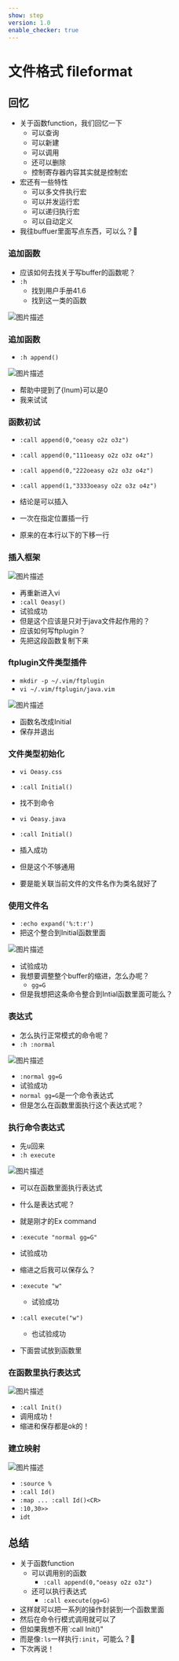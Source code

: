 ```yaml
---
show: step
version: 1.0
enable_checker: true
---
```


# 文件格式 fileformat

## 回忆

- 关于函数function，我们回忆一下
	- 可以查询
	- 可以新建
	- 可以调用
	- 还可以删除
	- 控制寄存器内容其实就是控制宏
- 宏还有一些特性
	- 可以多文件执行宏
	- 可以并发运行宏
	- 可以递归执行宏
	- 可以自动定义
- 我往buffuer里面写点东西，可以么？🤔

### 追加函数

- 应该如何去找关于写buffer的函数呢？
- `:h`
	-  找到用户手册41.6
	-  找到这一类的函数

![图片描述](https://doc.shiyanlou.com/courses/uid1190679-20210801-1627784650635)

### 追加函数
- `:h append()`

![图片描述](https://doc.shiyanlou.com/courses/uid1190679-20210801-1627784729955)

- 帮助中提到了{lnum}可以是0
- 我来试试

### 函数初试

- `:call append(0,"oeasy o2z o3z")`
- `:call append(0,"111oeasy o2z o3z o4z")`
- `:call append(0,"222oeasy o2z o3z o4z")`
- `:call append(1,"3333oeasy o2z o3z o4z")`

- 结论是可以插入
- 一次在指定位置插一行 
- 原来的在本行以下的下移一行

### 插入框架

![图片描述](https://doc.shiyanlou.com/courses/uid1190679-20210801-1627785793099)

- 再重新进入vi
- `:call Oeasy()`
- 试验成功
- 但是这个应该是只对于java文件起作用的？
- 应该如何写ftplugin？
- 先把这段函数复制下来

### ftplugin文件类型插件

- `mkdir -p ~/.vim/ftplugin`
- `vi ~/.vim/ftplugin/java.vim`

![图片描述](https://doc.shiyanlou.com/courses/uid1190679-20210801-1627786108823)

- 函数名改成Initial
- 保存并退出

### 文件类型初始化

- `vi Oeasy.css`
- `:call Initial()`
- 找不到命令


- `vi Oeasy.java`
- `:call Initial()`
- 插入成功
- 但是这个不够通用
- 要是能关联当前文件的文件名作为类名就好了

### 使用文件名
- `:echo expand('%:t:r')`
- 把这个整合到Initial函数里面

![图片描述](https://doc.shiyanlou.com/courses/uid1190679-20210801-1627787583282)

- 试验成功
- 我想要调整整个buffer的缩进，怎么办呢？
	- `gg=G`
- 但是我想把这条命令整合到Intial函数里面可能么？

### 表达式
- 怎么执行正常模式的命令呢？
- `:h :normal`

![图片描述](https://doc.shiyanlou.com/courses/uid1190679-20210801-1627788217688)

- `:normal gg=G`
- 试验成功
- `normal gg=G`是一个命令表达式
- 但是怎么在函数里面执行这个表达式呢？

### 执行命令表达式

- 先<kbd>u</kbd>回来
- `:h execute`

![图片描述](https://doc.shiyanlou.com/courses/uid1190679-20210801-1627788021975)

- 可以在函数里面执行表达式
- 什么是表达式呢？
- 就是刚才的Ex command
- `:execute "normal gg=G"`
- 试验成功
- 缩进之后我可以保存么？

- `:execute "w"`
	- 试验成功
- `:call execute("w")`
	- 也试验成功
- 下面尝试放到函数里

### 在函数里执行表达式

![图片描述](https://doc.shiyanlou.com/courses/uid1190679-20210801-1627795332877)

- `:call Init()`
- 调用成功！
- 缩进和保存都是ok的！

### 建立映射
![图片描述](https://doc.shiyanlou.com/courses/uid1190679-20210801-1627822846347)

- `:source %`
- `:call Id()`
- `:map ... :call Id()<CR>`
- `:10,30>>`
- `idt`

## 总结

- 关于函数function
	- 可以调用别的函数
		- `:call append(0,"oeasy o2z o3z")`
	- 还可以执行表达式
	    - `:call execute(gg=G)`
- 这样就可以把一系列的操作封装到一个函数里面
- 然后在命令行模式调用就可以了
- 但如果我想不用`:call Init()"
- 而是像`:ls`一样执行`:init`，可能么？🤔
- 下次再说！






